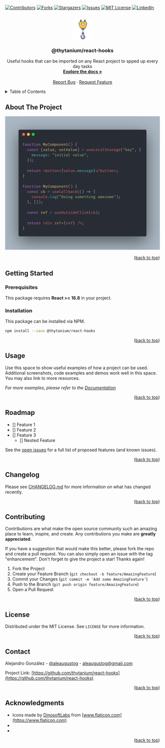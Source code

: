 <div id="top"></div>
<!--
*** Thanks for checking out the Best-README-Template. If you have a suggestion
*** that would make this better, please fork the repo and create a pull request
*** or simply open an issue with the tag "enhancement".
*** Don't forget to give the project a star!
*** Thanks again! Now go create something AMAZING! :D
-->

<!-- PROJECT SHIELDS -->
<!--
*** I'm using markdown "reference style" links for readability.
*** Reference links are enclosed in brackets [ ] instead of parentheses ( ).
*** See the bottom of this document for the declaration of the reference variables
*** for contributors-url, forks-url, etc. This is an optional, concise syntax you may use.
*** https://www.markdownguide.org/basic-syntax/#reference-style-links
-->

[![Contributors][contributors-shield]][contributors-url]
[![Forks][forks-shield]][forks-url]
[![Stargazers][stars-shield]][stars-url]
[![Issues][issues-shield]][issues-url]
[![MIT License][license-shield]][license-url]
[![LinkedIn][linkedin-shield]][linkedin-url]

<!-- PROJECT LOGO -->
<br />
<div align="center">
  <a href="https://github.com/thytanium/react-hooks">
    <img src="images/logo.png" alt="Logo" width="64" height="64">
  </a>

<h3 align="center">@thytanium/react-hooks</h3>

  <p align="center">
    Useful hooks that can be imported on any React project to spped up every day tasks
    <br />
    <a href="#usage"><strong>Explore the docs »</strong></a>
    <br />
    <br />
    <a href="https://github.com/thytanium/react-hooks/issues">Report Bug</a>
    ·
    <a href="https://github.com/thytanium/react-hooks/issues">Request Feature</a>
  </p>
</div>

<!-- TABLE OF CONTENTS -->
<details>
  <summary>Table of Contents</summary>
  <ol>
    <li>
      <a href="#about-the-project">About The Project</a>
      <ul>
        <li><a href="#built-with">Built With</a></li>
      </ul>
    </li>
    <li>
      <a href="#getting-started">Getting Started</a>
      <ul>
        <li><a href="#prerequisites">Prerequisites</a></li>
        <li><a href="#installation">Installation</a></li>
      </ul>
    </li>
    <li><a href="#usage">Usage</a></li>
    <li><a href="#roadmap">Roadmap</a></li>
    <li><a href="#contributing">Contributing</a></li>
    <li><a href="#license">License</a></li>
    <li><a href="#contact">Contact</a></li>
    <li><a href="#acknowledgments">Acknowledgments</a></li>
  </ol>
</details>

<!-- ABOUT THE PROJECT -->

## About The Project

[![Screenshot][product-screenshot]](https://github.com/thytanium/react-hooks)

<p align="right">(<a href="#top">back to top</a>)</p>

<!-- GETTING STARTED -->

## Getting Started

### Prerequisites

This package requires **React >= 16.8** in your project.

### Installation

This package can be installed via NPM.

```bash
npm install --save @thytanium/react-hooks
```

<p align="right">(<a href="#top">back to top</a>)</p>

<!-- USAGE EXAMPLES -->

## Usage

Use this space to show useful examples of how a project can be used. Additional screenshots, code examples and demos work well in this space. You may also link to more resources.

_For more examples, please refer to the [Documentation](https://example.com)_

<p align="right">(<a href="#top">back to top</a>)</p>

<!-- ROADMAP -->

## Roadmap

- [] Feature 1
- [] Feature 2
- [] Feature 3
  - [] Nested Feature

See the [open issues](https://github.com/thytanium/react-hooks/issues) for a full list of proposed features (and known issues).

<p align="right">(<a href="#top">back to top</a>)</p>

<!-- CHANGELOG -->

## Changelog

Please see [CHANGELOG.md](CHANGELOG.md) for more information on what has changed recently.

<p align="right">(<a href="#top">back to top</a>)</p>

<!-- CONTRIBUTING -->

## Contributing

Contributions are what make the open source community such an amazing place to learn, inspire, and create. Any contributions you make are **greatly appreciated**.

If you have a suggestion that would make this better, please fork the repo and create a pull request. You can also simply open an issue with the tag "enhancement".
Don't forget to give the project a star! Thanks again!

1. Fork the Project
2. Create your Feature Branch (`git checkout -b feature/AmazingFeature`)
3. Commit your Changes (`git commit -m 'Add some AmazingFeature'`)
4. Push to the Branch (`git push origin feature/AmazingFeature`)
5. Open a Pull Request

<p align="right">(<a href="#top">back to top</a>)</p>

<!-- LICENSE -->

## License

Distributed under the MIT License. See `LICENSE` for more information.

<p align="right">(<a href="#top">back to top</a>)</p>

<!-- CONTACT -->

## Contact

Alejandro González - [@aleaugustog](https://twitter.com/aleaugustog) - aleaugustog@gmail.com

Project Link: [https://github.com/thytanium/react-hooks](https://github.com/thytanium/react-hooks)

<p align="right">(<a href="#top">back to top</a>)</p>

<!-- ACKNOWLEDGMENTS -->

## Acknowledgments

- Icons made by [DinosoftLabs]() from [www.flaticon.com](https://www.flaticon.com)
- []()
- []()

<p align="right">(<a href="#top">back to top</a>)</p>

<!-- MARKDOWN LINKS & IMAGES -->
<!-- https://www.markdownguide.org/basic-syntax/#reference-style-links -->

[contributors-shield]: https://img.shields.io/github/contributors/thytanium/react-hooks.svg?style=for-the-badge
[contributors-url]: https://github.com/thytanium/react-hooks/graphs/contributors
[forks-shield]: https://img.shields.io/github/forks/thytanium/react-hooks.svg?style=for-the-badge
[forks-url]: https://github.com/thytanium/react-hooks/network/members
[stars-shield]: https://img.shields.io/github/stars/thytanium/react-hooks.svg?style=for-the-badge
[stars-url]: https://github.com/thytanium/react-hooks/stargazers
[issues-shield]: https://img.shields.io/github/issues/thytanium/react-hooks.svg?style=for-the-badge
[issues-url]: https://github.com/thytanium/react-hooks/issues
[license-shield]: https://img.shields.io/github/license/thytanium/react-hooks.svg?style=for-the-badge
[license-url]: https://github.com/thytanium/react-hooks/blob/master/LICENSE.txt
[linkedin-shield]: https://img.shields.io/badge/-LinkedIn-black.svg?style=for-the-badge&logo=linkedin&colorB=555
[linkedin-url]: https://linkedin.com/in/thytanium
[product-screenshot]: images/screenshot.png
